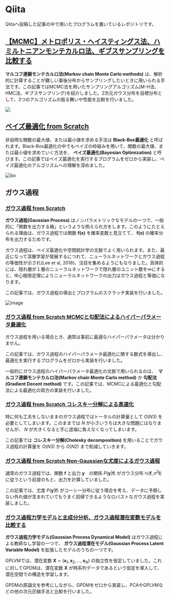 # Qiita

Qiitaへ投稿した記事の中で用いたプログラムを置いているレポジトリです。

## [【MCMC】メトロポリス・ヘイスティングス法、ハミルトニアンモンテカルロ法、ギブスサンプリングを比較する](https://qiita.com/meltyyyyy/items/b04e5c13a0ea71c2be05)

**マルコフ連鎖モンテカルロ法(Markov chain Monte Carlo methods)** は、解析的に計算することが難しい事後分布からサンプリングしたいときに用いられる手法です。この記事ではMCMC法を用いたサンプリングアルゴリズム(M-H法、HMC法、ギブスサンプリング)を紹介しました。2次元ガウス分布を目標分布として、3つのアルゴリズムの振る舞いや性能を比較を行いました。

<img src=https://user-images.githubusercontent.com/81362789/180633664-0b70caf5-cc49-4801-add1-552348506dec.png>

## [ベイズ最適化 from Scratch](https://qiita.com/meltyyyyy/items/e67f22f98a96e30e5461)

非自明な関数の最大値、または最小値を求める手法は **Black-Box最適化** と呼ばれます。Black-Box最適化の中でもベイズの枠組みを用いて、関数の最大値、または最小値を求めていく方法を、 **ベイズ最適化(Bayesian Optimization)** と呼びます。この記事ではベイズ最適化を実行するプログラムをゼロから実装し、ベイズ最適化のアルゴリズムへの理解を深めました。

![bo](https://user-images.githubusercontent.com/81362789/180634525-8dbcd42b-2896-44fe-85d1-451ab4984205.gif)

## ガウス過程

### [ガウス過程 from Scratch](https://qiita.com/meltyyyyy/items/8440849532cd55da1e45)

**ガウス過程(Gaussian Process)** はノンパラメトリックなモデルの一つで、一般的に「関数を出力する箱」というような例えられ方をします。このようにたとえられる理由は、ガウス過程では関数 **f(x)** を確率変数と見立てて、 **f(x)** の確率分布を出力するためです。

ガウス過程は、ベイズ最適化や空間統計学の文脈でよく用いられます。また、最近になって深層学習が発展するにつれて、ニューラルネットワークとガウス過程の等価性が示され(Lee et al, 2018)、注目を集めるようにもなりました。具体的には、隠れ層が１層のニューラルネットワークで隠れ層のユニット数を∞にすると、中心極限定理によりニューラルネットワークの出力はガウス過程と等価になります。

この記事では、ガウス過程の導出とプログラムのスクラッチ実装を行いました。

![image](https://user-images.githubusercontent.com/81362789/187078942-8b84644e-7293-4ed6-aa83-9d7e17b4c5d8.png)

### [ガウス過程 from Scratch MCMCと勾配法によるハイパーパラメータ最適化](https://qiita.com/meltyyyyy/items/5a058ecc81e010876a39)

ガウス過程を用いる場合とき、通常は事前に最適なハイパーパラメータは分かりません。

この記事では、ガウス過程のハイパーパラメータ最適化に関する数式を導出し、最適化を実行するプログラムをゼロから実装を行いました。

一般的にガウス過程のハイパーパラメータ最適化の文脈で用いられるのは、　**マルコフ連鎖モンテカルロ法(Markov chain Monte Carlo method)** か **勾配法(Gradient Decent method)** です。この記事では、MCMCによる最適化と勾配法による最適化の両方の実装を行いました。

### [ガウス過程 from Scratch コレスキー分解による高速化](https://qiita.com/meltyyyyy/items/44e2f270be72943086f3)

特に何も工夫をしないままのガウス過程ではトータルの計算量として $O(N3)$ を必要としてしまいます。このままでは $N$ が小さいうちは大きな問題にはなりませんが、 $N$ が大きくなると手に途端に負えなくなってしまいます。

この記事では **コレスキー分解(Cholesky decomposition)** を用いることでガウス過程の計算量を $O(N3)$ から $O(N2)$ まで削減していきます。

### [ガウス過程 from Scratch Non-Gaussianな尤度によるガウス過程](https://qiita.com/meltyyyyy/items/620691c0cd07023777cc)

通常のガウス過程では、関数 $\mathbf{f}$ と出力 $\mathbf{y}$　の関係 $P(\mathbf{y}|\mathbf{f})$ がガウス分布 $\mathbb{N}(\mathbf{f},\sigma^2\mathbf{I})$ に従うという前提のもと、出力を計算していました。

この記事では、尤度 $P(\mathbf{y}|\mathbf{f})$ がコーシー分布に従う場合を考え、データに予期しない外れ値が含まれていてもうまく回帰できるようなロバストなガウス過程を実装しました。

### [ガウス過程力学モデルと主成分分析、ガウス過程潜在変数モデルを比較する](https://qiita.com/meltyyyyy/items/f2e9f81354d1ed72a5d1)

**ガウス過程力学モデル(Gaussian Process Dynamical Model)** はガウス過程による教師なし学習の一つで、 **ガウス過程潜在モデル(Gaussian Process Latent Variable Model)** を拡張したモデルのうちの一つです。

GPLVMでは、潜在変数 $\mathbf{X}=(\mathbf{x}_1,\mathbf{x}_2,\dots,\mathbf{x}_N)$ の独立性を仮定していました。これに対してGPDMは、潜在変数 $\mathbf{X}$ が時系列データであるという仮定を導入して、潜在空間での構造を学習します。

GPDMの原論文を参考にしながら、GPDMをゼロから実装し、PCAやGPLVMなどの他の次元圧縮手法と比較を行いました。
